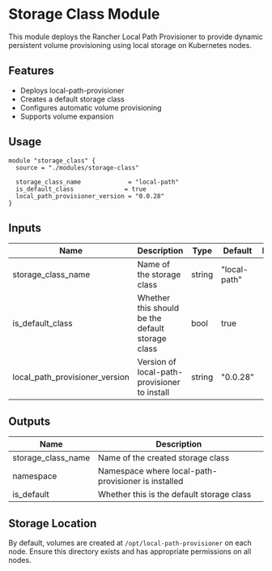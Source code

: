 # Storage Class Module

This module deploys the Rancher Local Path Provisioner to provide dynamic persistent volume provisioning using local storage on Kubernetes nodes.

## Features

- Deploys local-path-provisioner
- Creates a default storage class
- Configures automatic volume provisioning
- Supports volume expansion

## Usage

```hcl
module "storage_class" {
  source = "./modules/storage-class"
  
  storage_class_name             = "local-path"
  is_default_class              = true
  local_path_provisioner_version = "0.0.28"
}
```

## Inputs

| Name | Description | Type | Default | Required |
|------|-------------|------|---------|:--------:|
| storage_class_name | Name of the storage class | string | "local-path" | no |
| is_default_class | Whether this should be the default storage class | bool | true | no |
| local_path_provisioner_version | Version of local-path-provisioner to install | string | "0.0.28" | no |

## Outputs

| Name | Description |
|------|-------------|
| storage_class_name | Name of the created storage class |
| namespace | Namespace where local-path-provisioner is installed |
| is_default | Whether this is the default storage class |

## Storage Location

By default, volumes are created at `/opt/local-path-provisioner` on each node. Ensure this directory exists and has appropriate permissions on all nodes.